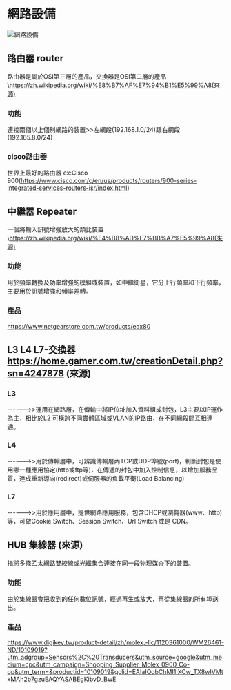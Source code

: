 # 網路設備
![網路設備](https://user-images.githubusercontent.com/90757612/138015143-eeee54e5-3d70-4949-ab27-12de38b4e0f1.png)
## 路由器 router
路由器是屬於OSI第三層的產品，交換器是OSI第二層的產品 \\https://zh.wikipedia.org/wiki/%E8%B7%AF%E7%94%B1%E5%99%A8(來源)
### 功能
連接兩個以上個別網路的裝置>>左網段(192.168.1.0/24)跟右網段(192.165.8.0/24)
### cisco路由器
世界上最好的路由器 ex:Cisco 900(https://www.cisco.com/c/en/us/products/routers/900-series-integrated-services-routers-isr/index.html)
## 中繼器 Repeater
一個將輸入訊號增強放大的類比裝置 \\https://zh.wikipedia.org/wiki/%E4%B8%AD%E7%BB%A7%E5%99%A8(來源)
### 功能
用於頻率轉換及功率增強的模組或裝置，如中繼衛星，它分上行頻率和下行頻率，主要用於訊號增強和頻率差轉。
### 產品
https://www.netgearstore.com.tw/products/eax80
## L3 L4 L7-交換器 https://home.gamer.com.tw/creationDetail.php?sn=4247878 (來源)
### L3
------>>運用在網路層，在傳輸中將IP位址加入資料組成封包，L3主要以IP運作為主，相比於L2 可橫跨不同實體區域或VLAN的IP路由，在不同網段間互相連通。
### L4
------>>用於傳輸層中，可辨識傳輸層內TCP或UDP埠號(port)，判斷封包是使用哪一種應用協定(http或ftp等)，在傳遞的封包中加入控制信息，以增加服務品質，達成重新導向(redirect)或伺服器的負載平衡(Load Balancing)
### L7
------>>用於應用層中，提供網路應用服務，包含DHCP或瀏覽器(www、http)等，可做Cookie Switch、Session Switch、Url Switch 或是 CDN。
## HUB 集線器 (來源)
指將多條乙太網路雙絞線或光纖集合連接在同一段物理媒介下的裝置。
### 功能
由於集線器會把收到的任何數位訊號，經過再生或放大，再從集線器的所有埠送出。
### 產品
https://www.digikey.tw/product-detail/zh/molex,-llc/1120361000/WM26461-ND/10109019?utm_adgroup=Sensors%2C%20Transducers&utm_source=google&utm_medium=cpc&utm_campaign=Shopping_Supplier_Molex_0900_Co-op&utm_term=&productid=10109019&gclid=EAIaIQobChMI1IXCw_TX8wIVMtxMAh2b7gzuEAQYASABEgKibvD_BwE
